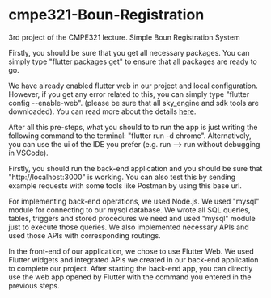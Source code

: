 # cmpe321-Boun-Registration

3rd project of the CMPE321 lecture. Simple Boun Registration System

Firstly, you should be sure that you get all necessary packages. You can simply type "flutter packages get" to ensure that all packages are ready to go.

We have already enabled flutter web in our project and local configuration. However, if you get any error related to this, you can simply type "flutter config --enable-web". (please be sure that all sky_engine and sdk tools are downloaded). You can read more about the details [here](https://docs.flutter.dev/get-started/web).

After all this pre-steps, what you should to to run the app is just writing the following command to the terminal:
"flutter run -d chrome".
Alternatively, you can use the ui of the IDE you prefer (e.g. run --> run without debugging in VSCode).

Firstly, you should run the back-end application and you should be sure that "http://localhost:3000" is working. You can also test this by sending example requests with some tools like Postman by using this base url.

For implementing back-end operations, we used Node.js. We used "mysql" module for connecting to our mysql database. We wrote all SQL queries, tables, triggers and stored procedures we need and used "mysql" module just to execute those queries. We also implemented necessary APIs and used those APIs with corresponding routings.

In the front-end of our application, we chose to use Flutter Web. We used Flutter widgets and integrated APIs we created in our back-end application to complete our project. After starting the back-end app, you can directly use the web app opened by Flutter with the command you entered in the previous steps.
